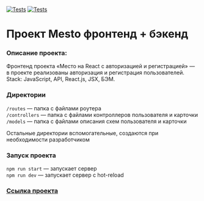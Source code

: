 [![Tests](https://github.com/Sergynya174/express-mesto-gha/actions/workflows/tests-13-sprint.yml/badge.svg)](https://github.com/Sergynya174/express-mesto-gha/actions/workflows/tests-13-sprint.yml) [![Tests](https://github.com/Sergynya174/express-mesto-gha/actions/workflows/tests-14-sprint.yml/badge.svg)](https://github.com/Sergynya174/express-mesto-gha/actions/workflows/tests-14-sprint.yml)
# Проект Mesto фронтенд + бэкенд

### Описание проекта: 
Фронтенд проекта «Место на React с авторизацией и регистрацией» — в проекте реализованы авторизация и регистрация пользователей. Stack: JavaScript, API, React.js, JSX, БЭМ.

### Директории

`/routes` — папка с файлами роутера  
`/controllers` — папка с файлами контроллеров пользователя и карточки   
`/models` — папка с файлами описания схем пользователя и карточки  
  
Остальные директории вспомогательные, создаются при необходимости разработчиком

### Запуск проекта

`npm run start` — запускает сервер   
`npm run dev` — запускает сервер с hot-reload

### [Ссылка проекта](https://github.com/Sergynya174/express-mesto-gha)
